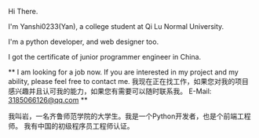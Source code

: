 Hi There.

I'm Yanshi0233(Yan), a college student at Qi Lu Normal University.

I'm a python developer, and web designer too.

I got the certificate of junior programmer engineer in China.

**
I am looking for a job now. If you are interested in my project and my ability, please feel free to contact me.
我现在正在找工作，如果您对我的项目感兴趣并且认可我的能力，如果您有需要可以随时联系我。
E-Mail: 3185066126@qq.com
**

我叫岩，一名齐鲁师范学院的大学生。我是一个Python开发者，也是个前端工程师。
我有中国的初级程序员工程师认证。